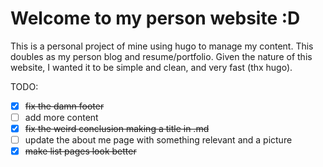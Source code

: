 # Welcome to my person website :D
This is a personal project of mine using hugo to manage my content. This doubles as my person blog and resume/portfolio. Given the nature of this website, I wanted it to be simple and clean, and very fast (thx hugo).

TODO:
- [x] ~~fix the damn footer~~
- [ ] add more content
- [x] ~~fix the weird conclusion making a title in .md~~
- [ ] update the about me page with something relevant and a picture
- [x] ~~make list pages look better~~
